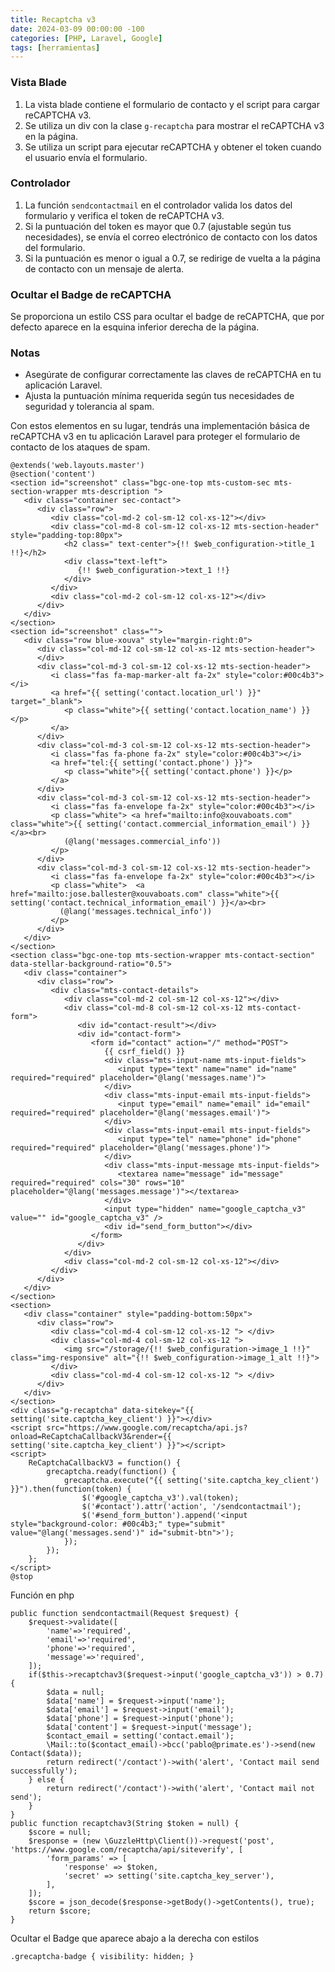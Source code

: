 ```yaml
---
title: Recaptcha v3
date: 2024-03-09 00:00:00 -100
categories: [PHP, Laravel, Google]
tags: [herramientas]
---
```


### Vista Blade

1. La vista blade contiene el formulario de contacto y el script para cargar reCAPTCHA v3. 
2. Se utiliza un div con la clase `g-recaptcha` para mostrar el reCAPTCHA v3 en la página.
3. Se utiliza un script para ejecutar reCAPTCHA y obtener el token cuando el usuario envía el formulario.

### Controlador

1. La función `sendcontactmail` en el controlador valida los datos del formulario y verifica el token de reCAPTCHA v3.
2. Si la puntuación del token es mayor que 0.7 (ajustable según tus necesidades), se envía el correo electrónico de contacto con los datos del formulario.
3. Si la puntuación es menor o igual a 0.7, se redirige de vuelta a la página de contacto con un mensaje de alerta.

### Ocultar el Badge de reCAPTCHA

Se proporciona un estilo CSS para ocultar el badge de reCAPTCHA, que por defecto aparece en la esquina inferior derecha de la página.

### Notas

- Asegúrate de configurar correctamente las claves de reCAPTCHA en tu aplicación Laravel.
- Ajusta la puntuación mínima requerida según tus necesidades de seguridad y tolerancia al spam.

Con estos elementos en su lugar, tendrás una implementación básica de reCAPTCHA v3 en tu aplicación Laravel para proteger el formulario de contacto de los ataques de spam.
```
@extends('web.layouts.master')
@section('content')
<section id="screenshot" class="bgc-one-top mts-custom-sec mts-section-wrapper mts-description ">
   <div class="container sec-contact">
      <div class="row">
         <div class="col-md-2 col-sm-12 col-xs-12"></div>
         <div class="col-md-8 col-sm-12 col-xs-12 mts-section-header" style="padding-top:80px">
            <h2 class=" text-center">{!! $web_configuration->title_1 !!}</h2>
            <div class="text-left">
               {!! $web_configuration->text_1 !!}
            </div>
         </div>
         <div class="col-md-2 col-sm-12 col-xs-12"></div>
      </div>
   </div>
</section>
<section id="screenshot" class="">
   <div class="row blue-xouva" style="margin-right:0">
      <div class="col-md-12 col-sm-12 col-xs-12 mts-section-header">
      </div>
      <div class="col-md-3 col-sm-12 col-xs-12 mts-section-header">
         <i class="fas fa-map-marker-alt fa-2x" style="color:#00c4b3"></i>
         <a href="{{ setting('contact.location_url') }}" target="_blank">
            <p class="white">{{ setting('contact.location_name') }}</p>
         </a>
      </div>
      <div class="col-md-3 col-sm-12 col-xs-12 mts-section-header">
         <i class="fas fa-phone fa-2x" style="color:#00c4b3"></i> 
         <a href="tel:{{ setting('contact.phone') }}">
            <p class="white">{{ setting('contact.phone') }}</p>
         </a>
      </div>
      <div class="col-md-3 col-sm-12 col-xs-12 mts-section-header">
         <i class="fas fa-envelope fa-2x" style="color:#00c4b3"></i> 
         <p class="white"> <a href="mailto:info@xouvaboats.com" class="white">{{ setting('contact.commercial_information_email') }}</a><br>
            (@lang('messages.commercial_info'))
         </p>
      </div>
      <div class="col-md-3 col-sm-12 col-xs-12 mts-section-header">
         <i class="fas fa-envelope fa-2x" style="color:#00c4b3"></i> 
         <p class="white">  <a href="mailto:jose.ballester@xouvaboats.com" class="white">{{ setting('contact.technical_information_email') }}</a><br>
           (@lang('messages.technical_info'))
         </p>
      </div>
   </div>
</section>
<section class="bgc-one-top mts-section-wrapper mts-contact-section" data-stellar-background-ratio="0.5">
   <div class="container">
      <div class="row">
         <div class="mts-contact-details">
            <div class="col-md-2 col-sm-12 col-xs-12"></div>
            <div class="col-md-8 col-sm-12 col-xs-12 mts-contact-form">
               <div id="contact-result"></div>
               <div id="contact-form">
                  <form id="contact" action="/" method="POST">
                     {{ csrf_field() }}
                     <div class="mts-input-name mts-input-fields">
                        <input type="text" name="name" id="name" required="required" placeholder="@lang('messages.name')">
                     </div>
                     <div class="mts-input-email mts-input-fields">
                        <input type="email" name="email" id="email" required="required" placeholder="@lang('messages.email')">
                     </div>
                     <div class="mts-input-email mts-input-fields">
                        <input type="tel" name="phone" id="phone" required="required" placeholder="@lang('messages.phone')">
                     </div>
                     <div class="mts-input-message mts-input-fields">
                        <textarea name="message" id="message" required="required" cols="30" rows="10" placeholder="@lang('messages.message')"></textarea>
                     </div>
                     <input type="hidden" name="google_captcha_v3" value="" id="google_captcha_v3" />
                     <div id="send_form_button"></div>
                  </form>
               </div>
            </div>
            <div class="col-md-2 col-sm-12 col-xs-12"></div>
         </div>
      </div>
   </div>
</section>
<section>
   <div class="container" style="padding-bottom:50px">
      <div class="row">
         <div class="col-md-4 col-sm-12 col-xs-12 "> </div>
         <div class="col-md-4 col-sm-12 col-xs-12 "> 
            <img src="/storage/{!! $web_configuration->image_1 !!}" class="img-responsive" alt="{!! $web_configuration->image_1_alt !!}">
         </div>
         <div class="col-md-4 col-sm-12 col-xs-12 "> </div>
      </div>
   </div>
</section>
<div class="g-recaptcha" data-sitekey="{{ setting('site.captcha_key_client') }}"></div>
<script src="https://www.google.com/recaptcha/api.js?onload=ReCaptchaCallbackV3&render={{ setting('site.captcha_key_client') }}"></script>
<script>
    ReCaptchaCallbackV3 = function() {
        grecaptcha.ready(function() {
            grecaptcha.execute("{{ setting('site.captcha_key_client') }}").then(function(token) {
                $('#google_captcha_v3').val(token);
                $('#contact').attr('action', '/sendcontactmail');
                $('#send_form_button').append('<input style="background-color: #00c4b3;" type="submit" value="@lang('messages.send')" id="submit-btn">');
            });
        });
    };
</script>
@stop
```
Función en php

```
public function sendcontactmail(Request $request) {
    $request->validate([
        'name'=>'required',
        'email'=>'required',
        'phone'=>'required',
        'message'=>'required',
    ]);
    if($this->recaptchav3($request->input('google_captcha_v3')) > 0.7){
        $data = null;
        $data['name'] = $request->input('name');
        $data['email'] = $request->input('email');
        $data['phone'] = $request->input('phone');
        $data['content'] = $request->input('message');
        $contact_email = setting('contact.email');
        \Mail::to($contact_email)->bcc('pablo@primate.es')->send(new Contact($data));
        return redirect('/contact')->with('alert', 'Contact mail send successfully');
    } else {
        return redirect('/contact')->with('alert', 'Contact mail not send');
    }
}
public function recaptchav3(String $token = null) {
    $score = null;
    $response = (new \GuzzleHttp\Client())->request('post', 'https://www.google.com/recaptcha/api/siteverify', [
        'form_params' => [
            'response' => $token,
            'secret' => setting('site.captcha_key_server'),
        ],
    ]);
    $score = json_decode($response->getBody()->getContents(), true);
    return $score;
}
```
Ocultar el Badge que aparece abajo a la derecha con estilos

```
.grecaptcha-badge { visibility: hidden; }
```